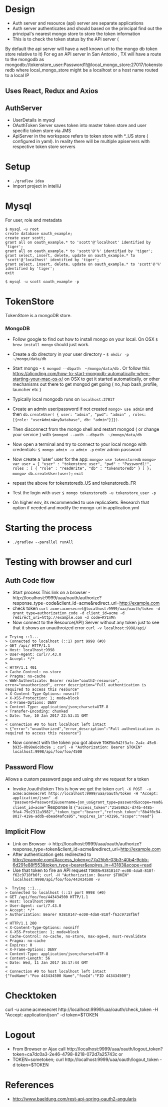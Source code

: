 # Design
* Auth server and resource (api) server are separate applications
* Auth server authenticates and should based on the principal find out the principal's nearest
mongo store to store the token information
* This is to check the token status by the APi server ( 

By default the api server will have a well known url to the mongo db token store relative to it)
For eg an API server in San Antonio , TX will have a route to the mongodb as 
mongodb://tokenstore_user:Password1!@local_mongo_store:27017/tokenstoredb
where local_mongo_store might be a localhost or a host name routed to a local IP
## Uses React, Redux and Axios

## AuthServer
* UserDetails in mysql
* OAuthToken Server saves token into master token store and user specific token store via JMS
* ApiServer in the workspace refers to token store with *_US store ( configured in yaml). In reality there will be multiple apiservers with respective token store servers

# Setup
* `./gradlew idea`
* Import project in intelliJ

# Mysql
For user, role and metadata

```
$ mysql -u root
create database oauth_example;
create user scott;
grant all on oauth_example.* to 'scott'@'localhost' identified by 'tiger';
grant all on oauth_example.* to 'scott'@'%' identified by 'tiger';
grant select, insert, delete, update on oauth_example.* to 'scott'@'localhost' identified by 'tiger';
grant select, insert, delete, update on oauth_example.* to 'scott'@'%' identified by 'tiger';
exit

$ mysql -u scott oauth_example -p
```

# TokenStore

TokenStore is a mongoDB store.


### MongoDB
* Follow google to find out how to install mongo on your local. On OSX `$ brew install mongo` should just work.
* Create a db directory in your user directory - `$ mkdir -p ~/mongo/data/db`
* Start mongo  - `$ mongod --dbpath  ~/mongo/data/db` . 
Or follow this https://alicoding.com/how-to-start-mongodb-automatically-when-starting-your-mac-os-x/ on  OSX to get it started automatically, or other mechanisms
out there to get mongod get going ( no_hup bash_profile, launcher etc )
* Typically local mongodb runs on `localhost:27017`
* Create an admin user/password if not created 
`mongo> use admin` and then 
`db.createUser( { user: "admin", "pwd": "admin" , roles: [{role: "userAdminAnyDatabase", db: "admin"}]})`.

* Then disconnect from the mongo shell and restart mongod ( or change your service ) with `$mongod --auth --dbpath  ~/mongo/data/db`
* Now open a terminal and try to connect to your local mongo with credentials: 
`$ mongo admin -u admin -p`
enter admin password
 * Now create a 'user' user for the app: 
 `mongo> use tokenstoredb`
 `mongo> var user = {
          "user" : "tokenstore_user",
          "pwd" : "Password1!",
          roles : [
              {
                  "role" : "readWrite",
                  "db" : "tokenstoredb"
              }
          ]
        };
 `
 `mongo> db.createUser(user);`
 `exit`
* repeat the above for tokenstoredb_US and tokenstoredb_FR
* Test the login with user
`$ mongo tokenstoredb -u tokenstore_user -p`
* On higher env, its recommended to use replicaSets. Research that option if needed and modify the mongo-uri in application.yml

# Starting the process
* `./gradlew --parallel runAll`
    
# Testing with browser and curl
## Auth Code flow
* Start process
This link on a browser - http://localhost:9999/uaa/oauth/authorize?response_type=code&client_id=acme&redirect_uri=http://example.com
* check token 
`curl acme:acmesecret@localhost:9999/uaa/oauth/token -d grant_type=authorization_code -d client_id=acme -d redirect_uri=http://example.com -d code=KYInMn`
* Now connect to the Resource(API) Server without any token just to see that it shows an unauthroized error
`
curl -v localhost:9998/api/
`
```
> Trying ::1...
> Connected to localhost (::1) port 9998 (#0)
> GET /api/ HTTP/1.1
> Host: localhost:9998
> User-Agent: curl/7.43.0
> Accept: */*
> 
< HTTP/1.1 401 
< Cache-Control: no-store
< Pragma: no-cache
< WWW-Authenticate: Bearer realm="oauth2-resource", error="unauthorized", error_description="Full authentication is required to access this resource"
< X-Content-Type-Options: nosniff
< X-XSS-Protection: 1; mode=block
< X-Frame-Options: DENY
< Content-Type: application/json;charset=UTF-8
< Transfer-Encoding: chunked
< Date: Tue, 10 Jan 2017 22:53:31 GMT
< 
< Connection #0 to host localhost left intact
< {"error":"unauthorized","error_description":"Full authentication is required to access this resource"}
```

* Now connect with the token you got above
`
 TOKEN=942f3afc-2a4c-45e8-b935-0b98e6c8bc9a ;
 curl -H "Authorization: Bearer $TOKEN" localhost:9998/api/foo/foo/4500 
`

## Password Flow
Allows a custom password page and using xhr we request for a token
* Invoke /oauth/token
This is how we get the token
`
curl -X POST  -u acme:acmesecret http://localhost:9999/uaa/oauth/token -H "Accept: application/json" -d "password=Password1&username=jon_us&grant_type=password&scope=read&client_id=acme"
`
Response is 
`
{"access_token":"21e5862c-d74b-4485-9fa4-79e2312a3982","token_type":"bearer","refresh_token":"8b4f0c94-8017-419a-addb-ebead4afca95","expires_in":43196,"scope":"read"}
`



## Implicit Flow
* Link on Browser -> http://localhost:9999/uaa/oauth/authorize?response_type=token&client_id=acme&redirect_uri=http://example.com
* After authentication gets redirected to http://example.com/#access_token=c77a25b5-03b3-40b4-9cbb-6d291e88f553&token_type=bearer&expires_in=43183&scope=read
* Use that token to fire an API request
`
TOKEN=93810147-ec08-4da8-818f-f62c9718fb6f; curl -H "Authorization: Bearer $TOKEN" localhost:9998/api/foo/foo/443434500 -v
`
```
>  Trying ::1...
> Connected to localhost (::1) port 9998 (#0)
> GET /api/foo/foo/443434500 HTTP/1.1
> Host: localhost:9998
> User-Agent: curl/7.43.0
> Accept: */*
> Authorization: Bearer 93810147-ec08-4da8-818f-f62c9718fb6f
> 
< HTTP/1.1 200 
< X-Content-Type-Options: nosniff
< X-XSS-Protection: 1; mode=block
< Cache-Control: no-cache, no-store, max-age=0, must-revalidate
< Pragma: no-cache
< Expires: 0
< X-Frame-Options: DENY
< Content-Type: application/json;charset=UTF-8
< Content-Length: 56
< Date: Wed, 11 Jan 2017 16:17:44 GMT
< 
< Connection #0 to host localhost left intact
{"fooName":"Foo 443434500 Name","fooId":"FID 443434500"}
```

# Checktoken
curl -u acme:acmesecret http://localhost:9999/uaa/oauth/check_token -H "Accept: application/json" -d token=$TOKEN


# Logout
* From Browser or Ajax call http://localhost:9999/uaa/oauth/logout_token?token=ca7dc0a3-2e46-4798-8218-072d7a25743c or
* TOKEN=sometoken; curl http://localhost:9999/uaa/oauth/logout_token -d token=$TOKEN

# References
* http://www.baeldung.com/rest-api-spring-oauth2-angularjs